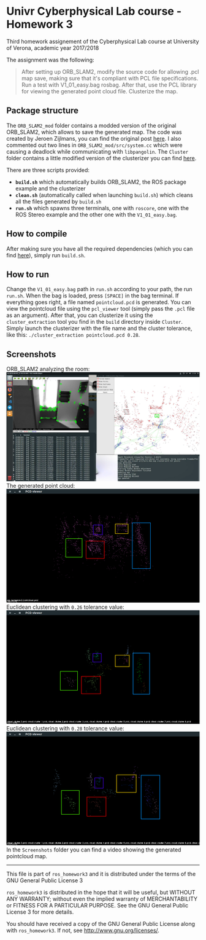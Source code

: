 # Univr Cyberphysical Lab course - Homework 3
Third homework assignement of the Cyberphysical Lab course at University of Verona, academic year 2017/2018

The assignment was the following:
> After setting up ORB_SLAM2, modify the source code for allowing .pcl map save, making sure that it's compliant with PCL file specifications.
> Run a test with V1_01_easy.bag rosbag. After that, use the PCL library for viewing the generated point cloud file.
> Clusterize the map.

## Package structure
The `ORB_SLAM2_mod` folder contains a modded version of the original ORB_SLAM2, which allows to save the generated map.
The code was created by Jeroen Zijlmans, you can find the original post [here](https://medium.com/@j.zijlmans/orb-slam-2052515bd84c).
I also commented out two lines in `ORB_SLAM2_mod/src/system.cc` which were causing a deadlock while communicating with `libpangolin`.
The `Cluster` folder contains a little modified version of the clusterizer you can find [here](http://www.pointclouds.org/documentation/tutorials/cluster_extraction.php).

There are three scripts provided:
- **`build.sh`** which automatically builds ORB_SLAM2, the ROS package example and the clusterizer
- **`clean.sh`** (automatically called when launching `build.sh`) which cleans all the files generated by `build.sh`
- **`run.sh`** which spawns three terminals, one with `roscore`, one with the ROS Stereo example and the other one with the `V1_01_easy.bag`.

## How to compile
After making sure you have all the required dependencies (which you can find [here](https://github.com/raulmur/ORB_SLAM2)), simply run `build.sh`.

## How to run
Change the `V1_01_easy.bag` path in `run.sh` according to your path, the run `run.sh`.
When the bag is loaded, press `[SPACE]` in the bag terminal.
If everything goes right, a file named `pointcloud.pcd` is generated.
You can view the pointcloud file using the `pcl_viewer` tool (simply pass the `.pcl` file as an argument).
After that, you can clusterize it using the `cluster_extraction` tool you find in the `build` directory inside `Cluster`.
Simply launch the clusterizer with the file name and the cluster tolerance, like this:
`./cluster_extraction pointcloud.pcd 0.28`.

## Screenshots
ORB_SLAM2 analyzing the room:
![S1](Screenshots/S1.png)
The generated point cloud:
![Original](Screenshots/Original.png)
Euclidean clustering with `0.26` tolerance value:
![C26](Screenshots/C26.png)
Euclidean clustering with `0.28` tolerance value:
![C28](Screenshots/C28.png)
In the `Screenshots` folder you can find a video showing the generated pointcloud map.


---
This file is part of `ros_homework3` and it is distributed under the terms of the GNU General Public License 3

`ros_homework3` is distributed in the hope that it will be useful, but WITHOUT ANY WARRANTY; without even the implied warranty of MERCHANTABILITY or FITNESS FOR A PARTICULAR PURPOSE. See the GNU General Public License 3 for more details.

You should have received a copy of the GNU General Public License along with `ros_homework3`. If not, see http://www.gnu.org/licenses/.
